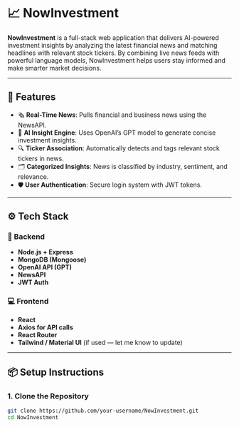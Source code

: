 # 📈 NowInvestment

**NowInvestment** is a full-stack web application that delivers AI-powered investment insights by analyzing the latest financial news and matching headlines with relevant stock tickers. By combining live news feeds with powerful language models, NowInvestment helps users stay informed and make smarter market decisions.

---

## 🚀 Features

- 🗞 **Real-Time News**: Pulls financial and business news using the NewsAPI.
- 🧠 **AI Insight Engine**: Uses OpenAI’s GPT model to generate concise investment insights.
- 🔍 **Ticker Association**: Automatically detects and tags relevant stock tickers in news.
- 🗂 **Categorized Insights**: News is classified by industry, sentiment, and relevance.
- 🛡 **User Authentication**: Secure login system with JWT tokens.

---

## ⚙️ Tech Stack

### 🔧 Backend
- **Node.js + Express**
- **MongoDB (Mongoose)**
- **OpenAI API (GPT)**
- **NewsAPI**
- **JWT Auth**

### 💻 Frontend
- **React**
- **Axios for API calls**
- **React Router**
- **Tailwind / Material UI** (if used — let me know to update)

---

## 📦 Setup Instructions

### 1. Clone the Repository

```bash
git clone https://github.com/your-username/NowInvestment.git
cd NowInvestment

